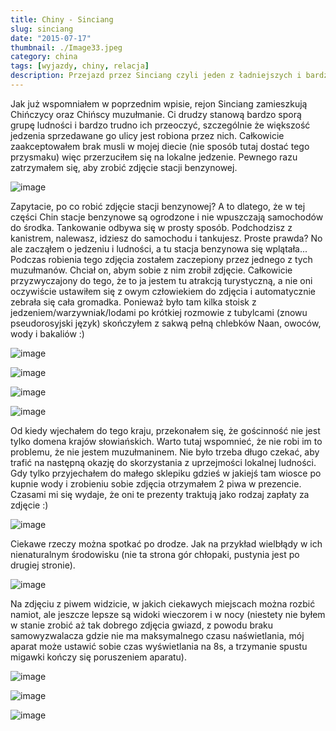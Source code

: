 ```yaml
---
title: Chiny - Sinciang
slug: sinciang
date: "2015-07-17"
thumbnail: ./Image33.jpeg
category: china
tags: [wyjazdy, chiny, relacja]
description: Przejazd przez Sinciang czyli jeden z ładniejszych i bardziej dzikich rejonów Chin.
---
```


Jak już wspomniałem w poprzednim wpisie, rejon Sinciang zamieszkują Chińczycy oraz Chińscy muzułmanie. Ci drudzy stanową bardzo sporą grupę ludności i bardzo trudno ich przeoczyć, szczególnie że większość jedzenia sprzedawane go ulicy jest robiona przez nich. Całkowicie zaakceptowałem brak musli w mojej diecie (nie sposób tutaj dostać tego przysmaku) więc przerzuciłem się na lokalne jedzenie. Pewnego razu zatrzymałem się, aby zrobić zdjęcie stacji benzynowej. 

![image](./Image34.jpeg)

Zapytacie, po co robić zdjęcie stacji benzynowej? A to dlatego, że w tej części Chin stacje benzynowe są ogrodzone i nie wpuszczają samochodów do środka. Tankowanie odbywa się w prosty sposób. Podchodzisz z kanistrem, nalewasz, idziesz do samochodu i tankujesz. Proste prawda? No ale zacząłem o jedzeniu i ludności, a tu stacja benzynowa się wplątała... Podczas robienia tego zdjęcia zostałem zaczepiony przez jednego z tych muzułmanów. Chciał on, abym sobie z nim zrobił zdjęcie. Całkowicie przyzwyczajony do tego, że to ja jestem tu atrakcją turystyczną, a nie oni oczywiście ustawiłem się z owym człowiekiem do zdjęcia i automatycznie zebrała się cała gromadka. Ponieważ było tam kilka stoisk z jedzeniem/warzywniak/lodami po krótkiej rozmowie z tubylcami (znowu pseudorosyjski język) skończyłem z sakwą pełną chlebków Naan, owoców, wody i bakaliów :)

![image](./Image35.jpeg)

![image](./Image36.jpeg)

![image](./Image37.jpeg)

![image](./Image000.jpg)


Od kiedy wjechałem do tego kraju, przekonałem się, że gościnność nie jest tylko domena krajów słowiańskich. Warto tutaj wspomnieć, że nie robi im to problemu, że nie jestem muzułmaninem. Nie było trzeba długo czekać, aby trafić na następną okazję do skorzystania z uprzejmości lokalnej ludności. Gdy tylko przyjechałem do małego sklepiku gdzieś w jakiejś tam wiosce po kupnie wody i zrobieniu sobie zdjęcia otrzymałem 2 piwa w prezencie. Czasami mi się wydaje, że oni te prezenty traktują jako rodzaj zapłaty za zdjęcie :)

![image](./Image003.jpg)


Ciekawe rzeczy można spotkać po drodze. Jak na przykład wielbłądy w ich nienaturalnym środowisku (nie ta strona gór chłopaki, pustynia jest po drugiej stronie).

![image](./Image001.jpg)

Na zdjęciu z piwem widzicie, w jakich ciekawych miejscach można rozbić namiot, ale jeszcze lepsze są widoki wieczorem i w nocy (niestety nie byłem w stanie zrobić aż tak dobrego zdjęcia gwiazd, z powodu braku samowyzwalacza gdzie nie ma maksymalnego czasu naświetlania, mój aparat może ustawić sobie czas wyświetlania na 8s, a trzymanie spustu migawki kończy się poruszeniem aparatu).

![image](./Image002.jpg)

![image](./Image004.jpg)

![image](./Image005.jpg)